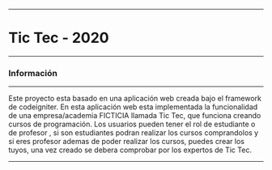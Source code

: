 ***
# Tic Tec - 2020
[img1]:https://i.ibb.co/W5rMqz5/logo1-peque-o.jpg "Logo-Imagen"
***

### Información

***

Este proyecto esta basado en una aplicación web creada bajo el framework
de codeigniter. En esta aplicación web esta implementada la funcionalidad
de una empresa/academia FICTICIA llamada Tic Tec, que funciona creando cursos de
programación. Los usuarios pueden tener el rol de estudiante o de profesor
, si son estudiantes podran realizar los cursos comprandolos y si eres
profesor ademas de poder realizar los cursos, puedes crear los tuyos,
una vez creado se debera comprobar por los expertos de Tic Tec.

***
